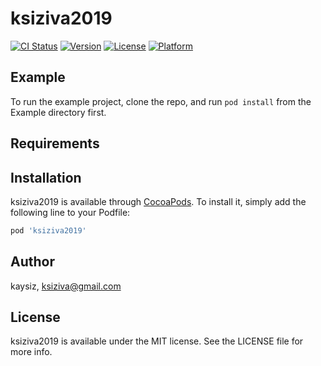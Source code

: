 # ksiziva2019

[![CI Status](https://img.shields.io/travis/kaysiz/ksiziva2019.svg?style=flat)](https://travis-ci.org/kaysiz/ksiziva2019)
[![Version](https://img.shields.io/cocoapods/v/ksiziva2019.svg?style=flat)](https://cocoapods.org/pods/ksiziva2019)
[![License](https://img.shields.io/cocoapods/l/ksiziva2019.svg?style=flat)](https://cocoapods.org/pods/ksiziva2019)
[![Platform](https://img.shields.io/cocoapods/p/ksiziva2019.svg?style=flat)](https://cocoapods.org/pods/ksiziva2019)

## Example

To run the example project, clone the repo, and run `pod install` from the Example directory first.

## Requirements

## Installation

ksiziva2019 is available through [CocoaPods](https://cocoapods.org). To install
it, simply add the following line to your Podfile:

```ruby
pod 'ksiziva2019'
```

## Author

kaysiz, ksiziva@gmail.com

## License

ksiziva2019 is available under the MIT license. See the LICENSE file for more info.
